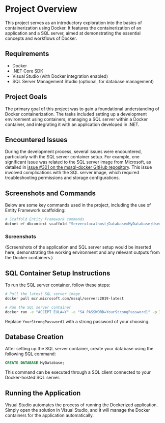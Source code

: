
# Project Overview

This project serves as an introductory exploration into the basics of containerization using Docker. It features the containerization of an application and a SQL server, aimed at demonstrating the essential concepts and workflows of Docker.

## Requirements

- Docker
- .NET Core SDK
- Visual Studio (with Docker integration enabled)
- SQL Server Management Studio (optional, for database management)

## Project Goals

The primary goal of this project was to gain a foundational understanding of Docker containerization. The tasks included setting up a development environment using containers, managing a SQL server within a Docker container, and integrating it with an application developed in .NET.

## Encountered Issues

During the development process, several issues were encountered, particularly with the SQL server container setup. For example, one significant issue was related to the SQL server image from Microsoft, as detailed in [issue #301 on the mssql-docker GitHub repository](https://github.com/Microsoft/mssql-docker/issues/301). This issue involved complications with the SQL server image, which required troubleshooting permissions and storage configurations.

## Screenshots and Commands

Below are some key commands used in the project, including the use of Entity Framework scaffolding:

```bash
# Scaffold Entity Framework commands
dotnet ef dbcontext scaffold "Server=localhost;Database=MyDatabase;User=sa;Password=MyPassword;" Microsoft.EntityFrameworkCore.SqlServer -o Models
```

### Screenshots

(Screenshots of the application and SQL server setup would be inserted here, demonstrating the working environment and any relevant outputs from the Docker containers.)

## SQL Container Setup Instructions

To run the SQL server container, follow these steps:

```bash
# Pull the latest SQL server image
docker pull mcr.microsoft.com/mssql/server:2019-latest

# Run the SQL server container
docker run -e "ACCEPT_EULA=Y" -e "SA_PASSWORD=YourStrongPassword1" -p 1433:1433 --name sql1 -h sql1 -d mcr.microsoft.com/mssql/server:2019-latest
```

Replace `YourStrongPassword1` with a strong password of your choosing.

## Database Creation

After setting up the SQL server container, create your database using the following SQL command:

```sql
CREATE DATABASE MyDatabase;
```

This command can be executed through a SQL client connected to your Docker-hosted SQL server.

## Running the Application

Visual Studio automates the process of running the Dockerized application. Simply open the solution in Visual Studio, and it will manage the Docker containers for the application automatically.
